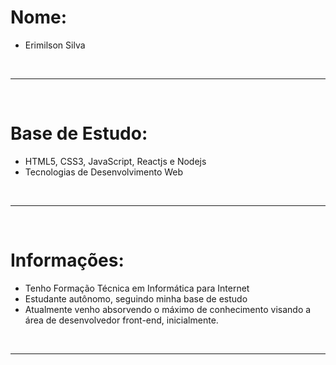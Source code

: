 # Nome:
- Erimilson Silva
<br>

----

<br>

# Base de Estudo: 
 - HTML5, CSS3, JavaScript, Reactjs e Nodejs
 - Tecnologias de Desenvolvimento Web
<br>

----

<br>

# Informações:
- Tenho Formação Técnica em Informática para Internet
- Estudante autônomo, seguindo minha base de estudo
- Atualmente venho absorvendo o máximo de conhecimento visando a área de desenvolvedor front-end, inicialmente.
<br>

----

<br>

